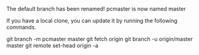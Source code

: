 The default branch has been renamed!
pcmaster is now named master

If you have a local clone, you can update it by running the following commands.

git branch -m pcmaster master
git fetch origin
git branch -u origin/master master
git remote set-head origin -a
